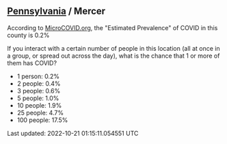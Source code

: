 
## [Pennsylvania](/united-states/pennsylvania) / Mercer

According to [MicroCOVID.org](http://microcovid.org),
the "Estimated Prevalence" of COVID in this county is 0.2%

If you interact with a certain number of people in this location
(all at once in a group, or spread out across the day), what is the chance that
1 or more of them has COVID?

- 1 person: 0.2%
- 2 people: 0.4%
- 3 people: 0.6%
- 5 people: 1.0%
- 10 people: 1.9%
- 25 people: 4.7%
- 100 people: 17.5%

Last updated: 2022-10-21 01:15:11.054551 UTC
